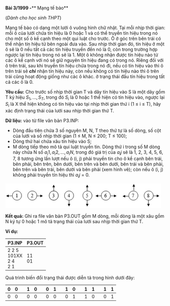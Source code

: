 **Bài 3/1999 -**** Mạng tế bào**

(_Dành cho học sinh THPT_)

Mạng tế bào có dạng một lưới ô vuông hình chữ nhật. Tại mỗi nhịp thời gian: mỗi ô của lưới chứa tín hiệu là 0 hoặc 1 và có thể truyền tín hiệu trong nó cho một số ô kề cạnh theo một qui luật cho trước. Ô ở góc trên bên trái có thể nhận tín hiệu từ bên ngoài đưa vào. Sau nhịp thời gian đó, tín hiệu ở một ô sẽ là 0 nếu tất cả các tín hiệu truyền đến nó là 0, còn trong trường hợp ngược lại tín hiệu trong nó sẽ là 1. Một ô không nhận được tín hiệu nào từ các ô kề cạnh với nó sẽ giữ nguyên tín hiệu đang có trong nó. Riêng đối với ô trên trái, sau khi truyền tín hiệu chứa trong nó đi, nếu có tín hiệu vào thì ô trên trái sẽ ***chỉ*** nhận tín hiệu này, còn nếu không có tín hiệu nào thì ô trên trái cũng hoạt động giống như các ô khác. ở trạng thái đầu tín hiệu trong tất cả các ô là 0.

**Yêu cầu:** Cho trước số nhịp thời gian T và dãy tín hiệu vào S là một dãy gồm T ký hiệu $S_1, ..., S_T$, trong đó $S_i$ là 0 hoặc 1 thể hiện có tín hiệu vào, ngược lại $S_i$ là X thể hiện không có tín hiệu vào tại nhịp thời gian thứ i (1 ≤ i ≤ T), hãy xác định trạng thái của lưới sau nhịp thời gian thứ T.

**Dữ liệu:** vào từ file văn bản P3.INP:

- Dòng đầu tiên chứa 3 số nguyên M, N, T theo thứ tự là số dòng, số cột của lưới và số nhịp thời gian (1 ≤ M, N ≤ 200; T ≤ 100);
- Dòng thứ hai chứa xâu tín hiệu vào S;
- M dòng tiếp theo mô tả qui luật truyền tin. Dòng thứ i trong số M dòng này chứa N số $a_i1, a_i2, ..., a_iN$, trong đó giá trị của $a_ij$ sẽ là 1, 2, 3, 4, 5, 6, 7, 8 tương ứng lần lượt nếu ô (i, j) phải truyền tin cho ô kề cạnh bên trái, bên phải, bên trên, bên dưới, bên trên và bên dưới, bên trái và bên phải, bên trên và bên trái, bên dưới và bên phải (xem hình vẽ); còn nếu ô (i, j) không phải truyền tín hiệu thì $a_ij$ = 0.

![](img/tinhieu.jpg)

**Kết quả:** Ghi ra file văn bản P3.OUT gồm M dòng, mỗi dòng là một xâu gồm N ký tự 0 hoặc 1 mô tả trạng thái của lưới sau nhịp thời gian thứ T.

**Ví dụ:**

| P3.INP | P3.OUT |
| --- |  --- |
| 2 2 5 <br/>101XX<br/> 2 4<br/>2 1 |11<br/>01 |

Quá trình biến đổi trạng thái được diễn tả trong hình dưới đây:

| 0 | 0 ||1|0||0|1||1|0||1|1||1|1|
|---|---|---|---|---|---|---|---|---|---|---|---|---|---|---|---|---|
| 0 | 0 ||0|0||0|0||0|1||1|0||0|1|
